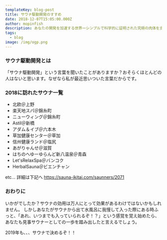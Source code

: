 ```yaml
---
templateKey: blog-post
title: サウナ駆動開発のすすめ
date: 2018-12-07T15:05:00.000Z
author: mopinfish
description: あなたの開発を加速する世界一シンプルで科学的に証明された究極の肉体を支える技術
tags:
  - blog
image: /img/ogp.png
---
```

### サウナ駆動開発とは
「サウナ駆動開発」という言葉を聞いたことがありますか？おそらくほとんどの人はないと思います。なぜなら私が最近思いついた言葉だからです。


### 2018に訪れたサウナ一覧
* 北欧＠上野
* 楽天地スパ＠錦糸町
* ニューウィング＠錦糸町
* Astil＠新橋
* アダム＆イブ＠六本木
* 草加健康センター＠草加
* 信州健康ランド＠塩尻
* あがりゃんせ＠滋賀
* はちのへゆーゆらんど新八温泉＠青森
* Let'sRelaxSpa＠バンコク
* HerbalSauna＠ビエンチャン

etc...
詳細は下記へ
https://sauna-ikitai.com/saunners/2071

### おわりに
いかがでしたか？サウナの効用は万人にとって効果があるわけではないかもしれません。
しかしあなたがサウナから出て水風呂に我慢して入った際にある時ふっと、「あれ、いつまでも入っていられるぞ！？」という感覚を覚え始めたら、あなたも見事サウナーとしての一歩を踏み出したと言えるでしょう。

2019年も、、、サウナで決めるぞ！！
